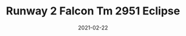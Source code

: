 ---
tags: 
  - "To Market"
  - "Rubber Flooring"
  - "Runway2"
title: "Runway 2 Falcon Tm 2951 Eclipse"
designer: "To Market"
image_primary: "img/2951.jpg"
href: "https://www.tomkt.com/runway-2-swatches"
description: "ROLL%20SIZE%3A%204%27%20x%2025%27%A0%20or%204%27%20x%2050%27"
category: "rubber-flooring-runway2"
subtitle: ""
manufacturer: "ToMarket"
slug: "/manufacturers/tomarket/rubber-flooring-runway-2/to-market-runway-2-falcon-tm-2951-eclipse"
date: "2021-02-22"
---